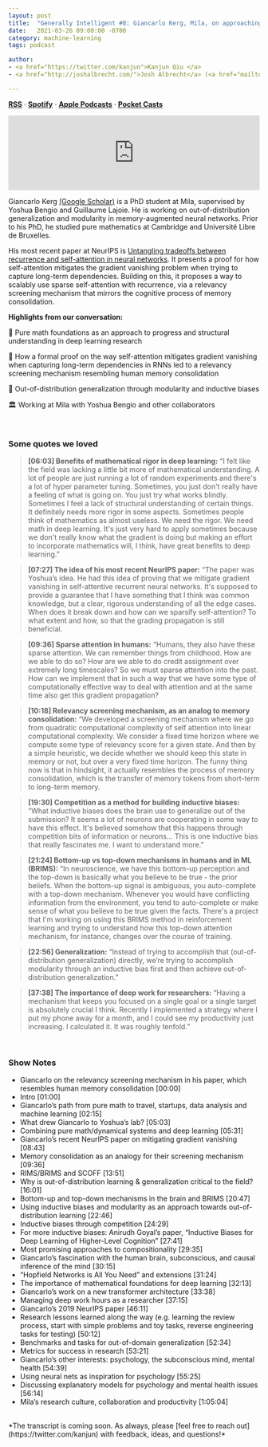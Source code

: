 ```yaml
---
layout: post
title:  "Generally Intelligent #8: Giancarlo Kerg, Mila, on approaching deep learning from mathematical foundations"
date:   2021-03-26 09:00:00 -0700
category: machine-learning
tags: podcast 

author: 
- <a href="https://twitter.com/kanjun">Kanjun Qiu </a>
- <a href="http://joshalbrecht.com/">Josh Albrecht</a> (<a href="mailto:joshalbrecht@gmail.com">email</a>)

---
```


**[RSS](https://anchor.fm/s/42cab330/podcast/rss)** · **[Spotify](https://open.spotify.com/show/1hikWa5LWDQJwXtz5LoeVn)** · **[Apple Podcasts](https://podcasts.apple.com/us/podcast/generally-intelligent/id1544921720)** · **[Pocket Casts](https://pca.st/ewh266dr)** 

<iframe src="https://anchor.fm/untitled-ai/embed/episodes/Episode-08-Giancarlo-Kerg--Mila--on-approaching-deep-learning-from-mathematical-foundations-etk3ep" width="100%" frameborder="0" scrolling="no"></iframe>

<br>

Giancarlo Kerg [(Google Scholar)](https://scholar.google.ca/citations?user=GcJkks8AAAAJ&hl=en) is a PhD student at Mila, supervised by Yoshua Bengio and Guillaume Lajoie.  He is working on out-of-distribution generalization and modularity in memory-augmented neural networks.  Prior to his PhD, he studied pure mathematics at Cambridge and Université Libre de Bruxelles. 

His most recent paper at NeurIPS is [Untangling tradeoffs between recurrence and self-attention in neural networks](https://arxiv.org/abs/2006.09471).  It presents a proof for how self-attention mitigates the gradient vanishing problem when trying to capture long-term dependencies. Building on this, it proposes a way to scalably use sparse self-attention with recurrence, via a relevancy screening mechanism that mirrors the cognitive process of memory consolidation.

**Highlights from our conversation:**

🧮 Pure math foundations as an approach to progress and structural understanding in deep learning research

🧠 How a formal proof on the way self-attention mitigates gradient vanishing when capturing long-term dependencies in RNNs led to a relevancy screening mechanism resembling human memory consolidation

🎯 Out-of-distribution generalization through modularity and inductive biases

🏛 Working at Mila with Yoshua Bengio and other collaborators

<br>

### Some quotes we loved
> **[06:03] Benefits of mathematical rigor in deep learning:**
“I felt like the field was lacking a little bit more of mathematical understanding.  A lot of people are just running a lot of random experiments and there's a lot of hyper parameter tuning. Sometimes, you just don't really have a feeling of what is going on.  You just try what works blindly.  Sometimes I feel a lack of structural understanding of certain things.  It definitely needs more rigor in some aspects.  Sometimes people think of mathematics as almost useless.  We need the rigor. We need math in deep learning. It's just very hard to apply sometimes because we don't really know what the gradient is doing but making an effort to incorporate mathematics will, I think, have great benefits to deep learning.” 

> **[07:27] The idea of his most recent NeurIPS paper:**
“The paper was Yoshua’s idea. He had this idea of proving that we mitigate gradient vanishing in self-attentive recurrent neural networks.  It's supposed to provide a guarantee that I have something that I think was common knowledge, but a clear, rigorous understanding of all the edge cases. When does it break down and how can we sparsify self-attention? To what extent and how, so that the grading propagation is still beneficial. 

> **[09:36] Sparse attention in humans:**
“Humans, they also have these sparse attention.  We can remember things from childhood. How are we able to do so?  How are we able to do credit assignment over extremely long timescales?  So we must sparse attention into the past.  How can we implement that in such a way that we have some type of computationally effective way to deal with attention and at the same time also get this gradient propagation?  

> **[10:18] Relevancy screening mechanism, as an analog to memory consolidation:**
“We developed a screening mechanism where we go from quadratic computational complexity of self attention into linear computational complexity.  We consider a fixed time horizon where we compute some type of relevancy score for a given state.  And then by a simple heuristic, we decide whether we should keep this state in memory or not, but over a very fixed time horizon. The funny thing now is that in hindsight, it actually resembles the process of memory consolidation, which is the transfer of memory tokens from short-term to long-term memory.

> **[19:30] Competition as a method for building inductive biases:**
“What inductive biases does the brain use to generalize out of the submission?  It seems a lot of neurons are cooperating in some way to have this effect.  It's believed somehow that this happens through competition bits of information or neurons...  This is one inductive bias that really fascinates me. I want to understand more.”

> **[21:24] Bottom-up vs top-down mechanisms in humans and in ML (BRIMS):**
“In neuroscience, we have this bottom-up perception and the top-down is basically what you believe to be true - the prior beliefs. When the bottom-up signal is ambiguous, you auto-complete with a top-down mechanism. Whenever you would have conflicting information from the environment, you tend to auto-complete or make sense of what you believe to be true given the facts.  There's a project that I'm working on using this BRIMS method in reinforcement learning and trying to understand how this top-down attention mechanism, for instance, changes over the course of training.

> **[22:56] Generalization:**
“Instead of trying to accomplish that (out-of-distribution generalization) directly, we’re trying to accomplish modularity through an inductive bias first and then achieve out-of-distribution generalization.”

> **[37:38] The importance of deep work for researchers:**
“Having a mechanism that keeps you focused on a single goal or a single target is absolutely crucial I think.  Recently I implemented a strategy where I put my phone away for a month, and I could see my productivity just increasing. I calculated it. It was roughly tenfold.”

<br>

### Show Notes

* Giancarlo on the relevancy screening mechanism in his paper, which resembles human memory consolidation [00:00]
* Intro [01:00]
* Giancarlo’s path from pure math to travel, startups, data analysis and machine learning [02:15]
* What drew Giancarlo to Yoshua’s lab? [05:03]
* Combining pure math/dynamical systems and deep learning [05:31]
* Giancarlo’s recent NeurIPS paper on mitigating gradient vanishing [08:43]
* Memory consolidation as an analogy for their screening mechanism [09:36]
* RIMS/BRIMS and SCOFF [13:51]
* Why is out-of-distribution learning & generalization critical to the field? [16:01]
* Bottom-up and top-down mechanisms in the brain and BRIMS [20:47]
* Using inductive biases and modularity as an approach towards out-of-distribution learning [22:46]
* Inductive biases through competition [24:29]
* For more inductive biases: Anirudh Goyal’s paper, “Inductive Biases for Deep Learning of Higher-Level Cognition” [27:41]
* Most promising approaches to compositionality [29:35]
* Giancarlo’s fascination with the human brain, subconscious, and causal inference of the mind [30:15]
* “Hopfield Networks is All You Need” and extensions [31:24]
* The importance of mathematical foundations for deep learning [32:13]
* Giancarlo’s work on a new transformer architecture [33:38]
* Managing deep work hours as a researcher [37:15]
* Giancarlo’s 2019 NeurIPS paper [46:11]
* Research lessons learned along the way (e.g. learning the review process, start with simple problems and toy tasks, reverse engineering tasks for testing) [50:12]
* Benchmarks and tasks for out-of-domain generalization [52:34]
* Metrics for success in research [53:21]
* Giancarlo’s other interests: psychology, the subconscious mind, mental health [54:39]
* Using neural nets as inspiration for psychology [55:25]
* Discussing explanatory models for psychology and mental health issues [56:14]
* Mila’s research culture, collaboration and productivity [1:05:04]

<br>
*The transcript is coming soon. As always, please [feel free to reach out](https://twitter.com/kanjun) with feedback, ideas, and questions!*

